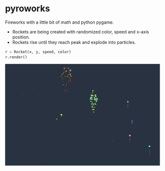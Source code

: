 # pyroworks
Fireworks with a little bit of math and python pygame.

- Rockets are being created with randomized color, speed and x-axis position.  
- Rockets rise until they reach peak and explode into particles. 

```python
r = Rocket(x, y, speed, color)
r.render()
```


![](ressources/pyroworks_example.gif)
